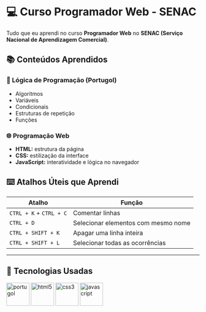 # 💻 Curso Programador Web - SENAC

Tudo que eu aprendi no curso **Programador Web** no **SENAC (Serviço Nacional de Aprendizagem Comercial)**.

## 📚 Conteúdos Aprendidos

### 🧠 Lógica de Programação (Portugol)

- Algoritmos
- Variáveis
- Condicionais
- Estruturas de repetição
- Funções

### 🌐 Programação Web

- **HTML:** estrutura da página  
- **CSS:** estilização da interface  
- **JavaScript:** interatividade e lógica no navegador

## ⌨️ Atalhos Úteis que Aprendi

| Atalho                   | Função                                |
|--------------------------|----------------------------------------|
| `CTRL + K` + `CTRL + C`  | Comentar linhas                       |
| `CTRL + D`               | Selecionar elementos com mesmo nome   |
| `CTRL + SHIFT + K`       | Apagar uma linha inteira              |
| `CTRL + SHIFT + L`       | Selecionar todas as ocorrências       |

---

## 🚀 Tecnologias Usadas

<p display="flex">
  <img src="https://4.bp.blogspot.com/-QoH9IjCX0SI/XGoWG98CQYI/AAAAAAAADuw/-fFfOYzHsEcgXi1_kEzaR4ruUV43EBgmACLcBGAs/s1600/thumb.jpg" alt="portugol" width="60" height="60"/>
  <img src="https://cdn.jsdelivr.net/gh/devicons/devicon/icons/html5/html5-original.svg" alt="html5" width="60" height="60"/>
  <img src="https://cdn.jsdelivr.net/gh/devicons/devicon/icons/css3/css3-original.svg" alt="css3" width="60" height="60"/>
  <img src="https://cdn.jsdelivr.net/gh/devicons/devicon/icons/javascript/javascript-original.svg" alt="javascript" width="60" height="60"/>
</p>
